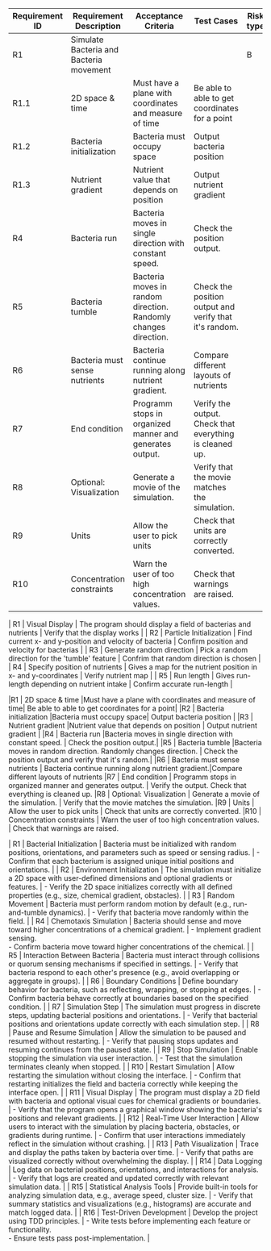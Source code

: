 | Requirement ID | Requirement Description | Acceptance Criteria | Test Cases | Risk type | Risk | Risk Probability | Risk severity | Risk value
|----------------|-------------------------|---------------------|---------------------|---------------------|---------------------|---------------------|---------------------|------------|
|R1| Simulate Bacteria and Bacteria movement | | | B | Not having a program | 5 | 5| 25|
|R1.1              | 2D space & time         |Must have a plane with coordinates and measure of time| Be able to able to get coordinates for a point|
|R1.2              | Bacteria initialization |Bacteria must occupy space| Output bacteria position |
|R1.3              | Nutrient gradient       |Nutrient value that depends on position | Output nutrient gradient |
|R4              | Bacteria run  |Bacteria moves in single direction with constant speed. | Check the position output.|
|R5              | Bacteria tumble         |Bacteria moves in random direction. Randomly changes direction. | Check the position output and verify that it's random.|
|R6              | Bacteria must sense nutrients | Bacteria continue running along nutrient gradient.|Compare different layouts of nutrients
|R7              | End condition | Programm stops in organized manner and generates output. | Verify the output. Check that everything is cleaned up.
|R8              | Optional: Visualization | Generate a movie of the simulation. | Verify that the movie matches the simulation.
|R9              | Units                   | Allow the user to pick units | Check that units are correctly converted. 
|R10             | Concentration constraints | Warn the user of too high concentration values. | Check that warnings are raised.


| R1             | Visual Display | The program should display a field of bacterias and nutrients | Verify that the display works               |
| R2             | Particle Initialization | Find current x- and y-position and velocity of bacteria       | Confirm position and velocity for bacterias |
| R3             | Generate random direction | Pick a random direction for the 'tumble' feature              | Confrim that random direction is chosen     |
| R4             | Specify position of nutrients | Gives a map for the nutrient position in x- and y-coordinates | Verify nutrient map                         |
| R5             | Run length | Gives run-length depending on nutrient intake | Confirm accurate run-length                 |

|R1              | 2D space & time         |Must have a plane with coordinates and measure of time| Be able to able to get coordinates for a point|
|R2              | Bacteria initialization |Bacteria must occupy space| Output bacteria position |
|R3              | Nutrient gradient       |Nutrient value that depends on position | Output nutrient gradient |
|R4              | Bacteria run  |Bacteria moves in single direction with constant speed. | Check the position output.|
|R5              | Bacteria tumble         |Bacteria moves in random direction. Randomly changes direction. | Check the position output and verify that it's random.|
|R6              | Bacteria must sense nutrients | Bacteria continue running along nutrient gradient.|Compare different layouts of nutrients
|R7              | End condition | Programm stops in organized manner and generates output. | Verify the output. Check that everything is cleaned up.
|R8              | Optional: Visualization | Generate a movie of the simulation. | Verify that the movie matches the simulation.
|R9              | Units                   | Allow the user to pick units | Check that units are correctly converted. 
|R10             | Concentration constraints | Warn the user of too high concentration values. | Check that warnings are raised.

| R1                  | Bacterial Initialization                  | Bacteria must be initialized with random positions, orientations, and parameters such as speed or sensing radius. | - Confirm that each bacterium is assigned unique initial positions and orientations.                             |
| R2                  | Environment Initialization                  | The simulation must initialize a 2D space with user-defined dimensions and optional gradients or features.    | - Verify the 2D space initializes correctly with all defined properties (e.g., size, chemical gradient, obstacles). |
| R3                  | Random Movement                           | Bacteria must perform random motion by default (e.g., run-and-tumble dynamics).                              | - Verify that bacteria move randomly within the field.                                                           |
| R4                  | Chemotaxis Simulation                     | Bacteria should sense and move toward higher concentrations of a chemical gradient.                          | - Implement gradient sensing. <br /> - Confirm bacteria move toward higher concentrations of the chemical.              |
| R5                  | Interaction Between Bacteria              | Bacteria must interact through collisions or quorum sensing mechanisms if specified in settings.              | - Verify that bacteria respond to each other's presence (e.g., avoid overlapping or aggregate in groups).         |
| R6                  | Boundary Conditions                       | Define boundary behavior for bacteria, such as reflecting, wrapping, or stopping at edges.                   | - Confirm bacteria behave correctly at boundaries based on the specified condition.                               |
| R7                  | Simulation Step                           | The simulation must progress in discrete steps, updating bacterial positions and orientations.                | - Verify that bacterial positions and orientations update correctly with each simulation step.                    |
| R8                 | Pause and Resume Simulation               | Allow the simulation to be paused and resumed without restarting.                                            | - Verify that pausing stops updates and resuming continues from the paused state.                                 |
| R9                 | Stop Simulation                           | Enable stopping the simulation via user interaction.                                                        | - Test that the simulation terminates cleanly when stopped.                                                      |
| R10                 | Restart Simulation                        | Allow restarting the simulation without closing the interface.                                               | - Confirm that restarting initializes the field and bacteria correctly while keeping the interface open.           |
| R11                  | Visual Display                            | The program must display a 2D field with bacteria and optional visual cues for chemical gradients or boundaries. | - Verify that the program opens a graphical window showing the bacteria's positions and relevant gradients.      |
| R12                 | Real-Time User Interaction                  | Allow users to interact with the simulation by placing bacteria, obstacles, or gradients during runtime.       | - Confirm that user interactions immediately reflect in the simulation without crashing.                             |
| R13                 | Path Visualization                          | Trace and display the paths taken by bacteria over time.                                                     | - Verify that paths are visualized correctly without overwhelming the display.                                       |
| R14                | Data Logging                              | Log data on bacterial positions, orientations, and interactions for analysis.                                | - Verify that logs are created and updated correctly with relevant simulation data.                               |
| R15                 | Statistical Analysis Tools                  | Provide built-in tools for analyzing simulation data, e.g., average speed, cluster size.                      | - Verify that summary statistics and visualizations (e.g., histograms) are accurate and match logged data.            |
| R16                 | Test-Driven Development                   | Develop the project using TDD principles.                                                                   | - Write tests before implementing each feature or functionality. <br /> - Ensure tests pass post-implementation.         |
